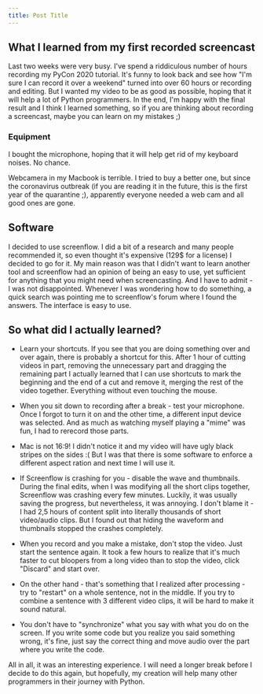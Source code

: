 ```yaml
---
title: Post Title
---
```


## What I learned from my first recorded screencast


Last two weeks were very busy. I've spend a riddiculous number of hours recording my PyCon 2020 tutorial. It's funny to look back and see how "I'm sure I can record it over a weekend" turned into over 60 hours or recording and editing. But I wanted my video to be as good as possible, hoping that it will help a lot of Python programmers. In the end, I'm happy with the final result and I think I learned something, so if you are thinking about recording a screencast, maybe you can learn on my mistakes ;)

### Equipment

I bought the microphone, hoping that it will help get rid of my keyboard noises. No chance.

Webcamera in my Macbook is terrible. I tried to buy a better one, but since the coronavirus outbreak (if you are reading it in the future, this is the first year of the quarantine ;), apparently everyone needed a web cam and all good ones are gone.

## Software 

I decided to use screenflow. I did a bit of a research and many people recommended it, so even thought it's expensive (129$ for a license) I decided to go for it. My main reason was that I didn't want to learn another tool and screenflow had an opinion of being an easy to use, yet sufficient for anything that you might need when screencasting. And I have to admit - I was not disappointed. Whenever I was wondering how to do something, a quick search was pointing me to screenflow's forum where I found the answers. The interface is easy to use.

## So what did I actually learned?

* Learn your shortcuts. If you see that you are doing something over and over again, there is probably a shortcut for this. After 1 hour of cutting videos in part, removing the unnecessary part and dragging the remaining part I actually learned that I can use shortcuts to mark the beginning and the end of a cut and remove it, merging the rest of the video together. Everything without even touching the mouse.

* When you sit down to recording after a break - test your microphone. Once I forgot to turn it on and the other time, a different input device was selected. And as much as watching myself playing a "mime" was fun, I had to rerecord those parts.

* Mac is not 16:9! I didn't notice it and my video will have ugly black stripes on the sides :( But I was that there is some software to enforce a different aspect ration and next time I will use it.

* If Screenflow is crashing for you - disable the wave and thumbnails. During the final edits, when I was modifying all the short clips together, Screenflow was crashing every few minutes. Luckily, it was usually saving the progress, but nevertheless, it was annoying. I don't blame it - I had 2,5 hours of content split into literally thousands of short video/audio clips. But I found out that hiding the waveform and thumbnails stopped the crashes completely.

* When you record and you make a mistake, don't stop the video. Just start the sentence again. It took a few hours to realize that it's much faster to cut bloopers from a long video than to stop the video, click "Discard" and start over.

* On the other hand - that's something that I realized after processing - try to "restart" on a whole sentence, not in the middle. If you try to combine a sentence with 3 different video clips, it will be hard to make it sound natural.

* You don't have to "synchronize" what you say with what you do on the screen. If you write some code but you realize you said something wrong, it's fine, just say the correct thing and move audio over the part where you write the code. 

All in all, it was an interesting experience. I will need a longer break before I decide to do this again, but hopefully, my creation will help many other programmers in their journey with Python.
